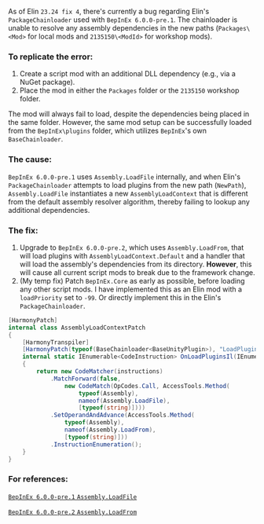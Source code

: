 As of Elin `23.24 fix 4`, there's currently a bug regarding Elin's `PackageChainloader` used with `BepInEx 6.0.0-pre.1`. The chainloader is unable to resolve any assembly dependencies in the new paths (`Packages\<Mod>` for local mods and `2135150\<ModId>` for workshop mods).

### To replicate the error:
1. Create a script mod with an additional DLL dependency (e.g., via a NuGet package).
2. Place the mod in either the `Packages` folder or the `2135150` workshop folder.

The mod will always fail to load, despite the dependencies being placed in the same folder. However, the same mod setup can be successfully loaded from the `BepInEx\plugins` folder, which utilizes `BepInEx`'s own `BaseChainloader`.

### The cause:
`BepInEx 6.0.0-pre.1` uses `Assembly.LoadFile` internally, and when Elin's `PackageChainloader` attempts to load plugins from the new path (`NewPath`), `Assembly.LoadFile` instantiates a new `AssemblyLoadContext` that is different from the default assembly resolver algorithm, thereby failing to lookup any additional dependencies.

### The fix:
1. Upgrade to `BepInEx 6.0.0-pre.2`, which uses `Assembly.LoadFrom`, that will load plugins with `AssemblyLoadContext.Default` and a handler that will load the assembly's dependencies from its directory. **However**, this will cause all current script mods to break due to the framework change.
2. (My temp fix) Patch `BepInEx.Core` as early as possible, before loading any other script mods. I have implemented this as an Elin mod with a `loadPriority` set to `-99`. Or directly implement this in the Elin's `PackageChainloader`.

```cs
[HarmonyPatch]
internal class AssemblyLoadContextPatch
{
    [HarmonyTranspiler]
    [HarmonyPatch(typeof(BaseChainloader<BaseUnityPlugin>), "LoadPlugins", [typeof(IList<PluginInfo>)])]
    internal static IEnumerable<CodeInstruction> OnLoadPluginsIl(IEnumerable<CodeInstruction> instructions)
    {
        return new CodeMatcher(instructions)
            .MatchForward(false, 
                new CodeMatch(OpCodes.Call, AccessTools.Method(
                    typeof(Assembly), 
                    nameof(Assembly.LoadFile), 
                    [typeof(string)])))
            .SetOperandAndAdvance(AccessTools.Method(
                typeof(Assembly), 
                nameof(Assembly.LoadFrom),
                [typeof(string)]))
            .InstructionEnumeration();
    }
}
```

### For references:
[`BepInEx 6.0.0-pre.1` `Assembly.LoadFile`](https://github.com/BepInEx/BepInEx/blob/ec79ad057b20c302c17b34e63906ee398352d852/BepInEx.Core/Bootstrap/BaseChainloader.cs#L396)

[`BepInEx 6.0.0-pre.2` `Assembly.LoadFrom`](https://github.com/BepInEx/BepInEx/blob/e1974e26fd7702c66b54c0d6879c90b988cc4920/BepInEx.Core/Bootstrap/BaseChainloader.cs#L407)